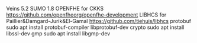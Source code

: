 Veins 5.2
SUMO 1.8
OPENFHE for CKKS https://github.com/openfheorg/openfhe-development
LIBHCS for Paillier&Damgard-Jurik&El-Gamal https://github.com/tiehuis/libhcs
protobuf    sudo apt install protobuf-compiler libprotobuf-dev
crypto      sudo apt install libssl-dev
gmp         sudo apt install libgmp-dev
